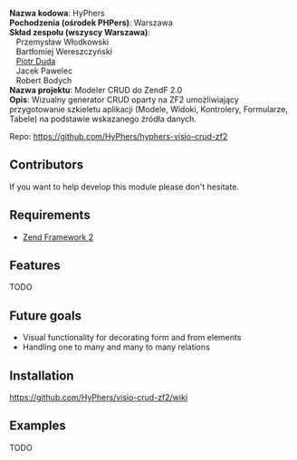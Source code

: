 **Nazwa kodowa**: HyPhers<br/>
**Pochodzenia (ośrodek PHPers)**: Warszawa<br/>
**Skład zespołu (wszyscy Warszawa)**: <br/>
  &nbsp;&nbsp;&nbsp;Przemysław Włodkowski<br/>
  &nbsp;&nbsp;&nbsp;Bartłomiej Wereszczyński<br/>
  &nbsp;&nbsp;&nbsp;[Piotr Duda](https://github.com/dudapiotr)<br/>
  &nbsp;&nbsp;&nbsp;Jacek Pawelec<br/>
  &nbsp;&nbsp;&nbsp;Robert Bodych  <br/>
**Nazwa projektu**: Modeler CRUD do ZendF 2.0<br/>
**Opis**: Wizualny generator CRUD oparty na ZF2 umożliwiający przygotowanie szkieletu aplikacji (Modele, Widoki, Kontrolery, Formularze, Tabele) na podstawie wskazanego źródła danych.<br/>

Repo: https://github.com/HyPhers/hyphers-visio-crud-zf2


Contributors
------------
If you want to help develop this module please don't hesitate. 

Requirements
------------

* [Zend Framework 2](https://github.com/zendframework/zf2) 


Features
----------------
TODO


Future goals
----------------
- Visual functionality for decorating form and from elements
- Handling one to many and many to many relations


Installation
------------
https://github.com/HyPhers/visio-crud-zf2/wiki


Examples
-------
TODO
